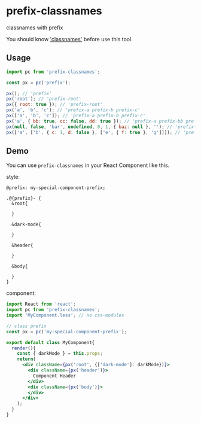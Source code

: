 # prefix-classnames

classnames with prefix

You should know ['classnames'](https://github.com/JedWatson/classnames#readme) before use this tool.

## Usage

```javascript
import pc from 'prefix-classnames';

const px = pc('prefix');

px(); // 'prefix'
px('root'); // 'prefix-root'
px({ root: true }); // 'prefix-root'
px('a', 'b', 'c'); // 'prefix-a prefix-b prefix-c'
px(['a', 'b', 'c']); // 'prefix-a prefix-b prefix-c'
px('a', { bb: true, cc: false, dd: true }); // 'prefix-a prefix-bb prefix-dd'
px(null, false, 'bar', undefined, 0, 1, { baz: null }, ''); // 'prefix-bar prefix-1'
px(['a', ['b', { c: 1, d: false }, ['e', { f: true }, 'g']]]); // 'prefix-a prefix-b prefix-c prefix-e prefix-f prefix-g'
```

## Demo

You can use `prefix-classnames` in your React Component like this.

style:

```less
@prefix: my-special-component-prefix;

.@{prefix}- {
  &root{

  }

  &dark-mode{

  }

  &header{

  }

  &body{

  }
}

```

component:

```jsx
import React from 'react';
import pc from 'prefix-classnames';
import 'MyComponent.less'; // no css-modules

// class prefix
const px = pc('my-special-component-prefix');

export default class MyComponent{
  render(){
    const { darkMode } = this.props;
    return(
      <div className={px('root', {['dark-mode']: darkMode})}>
        <div className={px('header')}>
          Component Header
        </div>
        <div className={px('body')}>
        </div>
      </div>
    );
  }
}

```